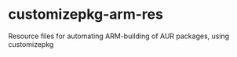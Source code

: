 # customizepkg-arm-res
Resource files for automating ARM-building of AUR packages, using customizepkg
